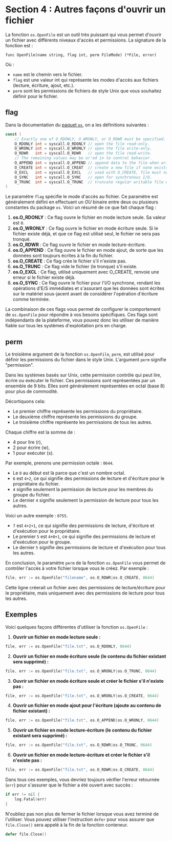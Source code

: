 # Section 4 : Autres façons d&apos;ouvrir un fichier

La fonction `os.OpenFile` est un outil très puissant qui vous permet d'ouvrir un fichier avec différents niveaux
d'accès et permissions. La signature de la fonction est :

`func OpenFile(name string, flag int, perm FileMode) (*File, error)`

Où :

* `name` est le chemin vers le fichier.
* `flag` est une valeur int qui représente les modes d'accès aux fichiers (lecture, écriture, ajout, etc.).
* `perm` sont les permissions de fichiers de style Unix que vous souhaitez définir pour le fichier.

## flag

Dans la documentation du [paquet `os`](https://pkg.go.dev/os#pkg-constants), on a les définitions suivantes :

```Go
const (
	// Exactly one of O_RDONLY, O_WRONLY, or O_RDWR must be specified.
	O_RDONLY int = syscall.O_RDONLY // open the file read-only.
	O_WRONLY int = syscall.O_WRONLY // open the file write-only.
	O_RDWR   int = syscall.O_RDWR   // open the file read-write.
	// The remaining values may be or'ed in to control behavior.
	O_APPEND int = syscall.O_APPEND // append data to the file when writing.
	O_CREATE int = syscall.O_CREAT  // create a new file if none exists.
	O_EXCL   int = syscall.O_EXCL   // used with O_CREATE, file must not exist.
	O_SYNC   int = syscall.O_SYNC   // open for synchronous I/O.
	O_TRUNC  int = syscall.O_TRUNC  // truncate regular writable file when opened.
)
```

Le paramètre `flag` spécifie le mode d'accès au fichier. Ce paramètre est généralement défini en effectuant un _OU_
binaire entre deux ou plusieurs constantes du package `os`. Voici un résumé de ce que fait chaque flag :

1. **os.O_RDONLY** : Ce flag ouvre le fichier en mode lecture seule. Sa valeur est `0`.
2. **os.O_WRONLY** : Ce flag ouvre le fichier en mode écriture seule. Si le fichier existe déjà, et que ce flag est
   utilisé seul, le fichier ne sera pas tronqué.
3. **os.O_RDWR** : Ce flag ouvre le fichier en mode lecture-écriture.
4. **os.O_APPEND** : Ce flag ouvre le fichier en mode ajout, de sorte que les données sont toujours écrites à la fin du
   fichier.
5. **os.O_CREATE** : Ce flag crée le fichier s'il n'existe pas.
6. **os.O_TRUNC** : Ce flag vide le fichier (le tronque) s'il existe.
7. **os.O_EXCL** : Ce flag, utilisé uniquement avec O_CREATE, renvoie une erreur si le fichier existe déjà.
8. **os.O_SYNC** : Ce flag ouvre le fichier pour l'I/O synchrone, rendant les opérations d'E/S immédiates et s'assurant
   que les données sont écrites sur le matériel sous-jacent avant de considérer l'opération d'écriture comme terminée.

La combinaison de ces flags vous permet de configurer le comportement de `os.OpenFile` pour répondre à vos besoins
spécifiques. Ces flags sont indépendants de la plateforme, vous pouvez donc les utiliser de manière fiable sur tous les
systèmes d'exploitation pris en charge.

## perm

Le troisième argument de la fonction `os.OpenFile`, `perm`, est utilisé pour définir les permissions du fichier dans le
style Unix. L'argument `perm` signifie "permission".

Dans les systèmes basés sur Unix, cette permission contrôle qui peut lire, écrire ou exécuter le fichier. Ces
permissions sont représentées par un ensemble de 9 bits. Elles sont généralement représentées en octal (base 8) pour
plus de commodité.

Décortiquons cela:

- Le premier chiffre représente les permissions du propriétaire.
- Le deuxième chiffre représente les permissions du groupe.
- Le troisième chiffre représente les permissions de tous les autres.

Chaque chiffre est la somme de :

- 4 pour lire (r),
- 2 pour écrire (w),
- 1 pour exécuter (x).

Par exemple, prenons une permission octale : `0644`.

- Le `0` au début est là parce que c'est un nombre octal.
- `6` est `4+2`, ce qui signifie des permissions de lecture et d'écriture pour le propriétaire du fichier.
- `4` signifie seulement la permission de lecture pour les membres du groupe du fichier.
- Le dernier `4` signifie seulement la permission de lecture pour tous les autres.

Voici un autre exemple : `0755`.

- `7` est `4+2+1`, ce qui signifie des permissions de lecture, d'écriture et d'exécution pour le propriétaire.
- Le premier `5` est `4+0+1`, ce qui signifie des permissions de lecture et d'exécution pour le groupe.
- Le dernier `5` signifie des permissions de lecture et d'exécution pour tous les autres.

En conclusion, le paramètre `perm` de la fonction `os.OpenFile` vous permet de contrôler l'accès à votre fichier lorsque
vous le créez. Par exemple :

```go
file, err := os.OpenFile("filename", os.O_RDWR|os.O_CREATE, 0644)
```

Cette ligne créerait un fichier avec des permissions de lecture/écriture pour le propriétaire, mais uniquement avec des
permissions de lecture pour tous les autres.

## Exemples

Voici quelques façons différentes d'utiliser la fonction `os.OpenFile` :

1. **Ouvrir un fichier en mode lecture seule :**

```go
file, err := os.OpenFile("file.txt", os.O_RDONLY, 0644)
```

2. **Ouvrir un fichier en mode écriture seule (le contenu du fichier existant sera supprimé) :**

```go
file, err := os.OpenFile("file.txt", os.O_WRONLY|os.O_TRUNC, 0644)
```

3. **Ouvrir un fichier en mode écriture seule et créer le fichier s'il n'existe pas :**

```go
file, err := os.OpenFile("file.txt", os.O_WRONLY|os.O_CREATE, 0644)
```

4. **Ouvrir un fichier en mode ajout pour l'écriture (ajoute au contenu de fichier existant) :**

```go
file, err := os.OpenFile("file.txt", os.O_APPEND|os.O_WRONLY, 0644)
```

5. **Ouvrir un fichier en mode lecture-écriture (le contenu du fichier existant sera supprimé) :**

```go
file, err := os.OpenFile("file.txt", os.O_RDWR|os.O_TRUNC, 0644)
```

6. **Ouvrir un fichier en mode lecture-écriture et créer le fichier s'il n'existe pas :**

```go
file, err := os.OpenFile("file.txt", os.O_RDWR|os.O_CREATE, 0644)
```

Dans tous ces exemples, vous devriez toujours vérifier l'erreur retournée (`err`) pour s'assurer que le fichier a été
ouvert avec succès :

```go
if err != nil {
	log.Fatal(err)
}
``` 

N'oubliez pas non plus de fermer le fichier lorsque vous avez terminé de l'utiliser. Vous pouvez utiliser
l'instruction `defer` pour vous assurer que `file.Close()` sera appelé à la fin de la fonction conteneur.

```go
defer file.Close()
```